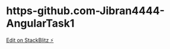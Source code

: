 # https-github.com-Jibran4444-AngularTask1

[Edit on StackBlitz ⚡️](https://stackblitz.com/edit/angular-1p8pqv)